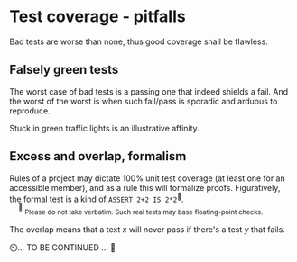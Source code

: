 # Test coverage - pitfalls

Bad tests are worse than none, thus good coverage shall be flawless.

## Falsely green tests

The worst case of bad tests is a passing one that indeed shields a fail. And the worst of the worst is when such fail/pass is sporadic and arduous to reproduce.

 Stuck in green traffic lights is an illustrative affinity.

## Excess and overlap, formalism

Rules of a project may dictate 100% unit test coverage (at least one for an accessible member), and as a rule this will formalize proofs. Figuratively, the formal test is a kind of `ASSERT 2+2 IS 2*2`<sup>:large_orange_diamond:</sup>.\
&nbsp;&nbsp;&nbsp;&nbsp;<sup>:large_orange_diamond:</sup>&nbsp;<sub>Please do not take verbatim. Such real tests may base floating-point checks.</sub>

The overlap means that a text _x_ will never pass if there's a test _y_ that fails. 

⏲️... TO BE CONTINUED ... 🚧
